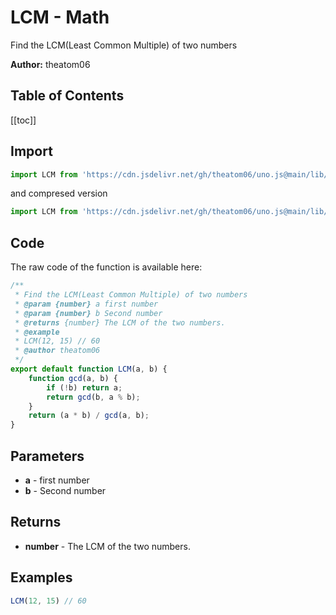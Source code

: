 # LCM - Math
Find the LCM(Least Common Multiple) of two numbers

**Author:** theatom06

## Table of Contents
[[toc]]

## Import 

```js
import LCM from 'https://cdn.jsdelivr.net/gh/theatom06/uno.js@main/lib/math/LCM.js';
```
and compresed version
```js
import LCM from 'https://cdn.jsdelivr.net/gh/theatom06/uno.js@main/lib/math/LCM.min.js';
```

## Code
The raw code of the function is available here:
```js
/**
 * Find the LCM(Least Common Multiple) of two numbers
 * @param {number} a first number
 * @param {number} b Second number
 * @returns {number} The LCM of the two numbers.
 * @example
 * LCM(12, 15) // 60
 * @author theatom06
 */
export default function LCM(a, b) {
    function gcd(a, b) {
        if (!b) return a;
        return gcd(b, a % b);
    }
    return (a * b) / gcd(a, b);
}
```

## Parameters
* **a** - first number
* **b** - Second number


## Returns
* **number** - The LCM of the two numbers.


## Examples
```js
LCM(12, 15) // 60

```
